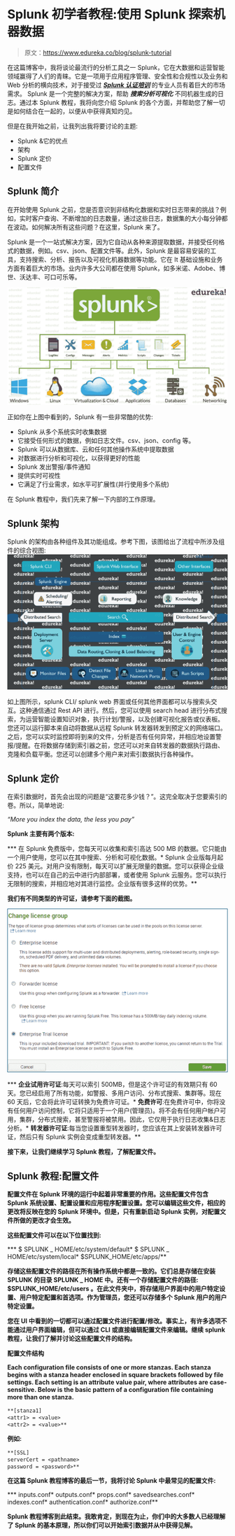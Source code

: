 # Splunk 初学者教程:使用 Splunk 探索机器数据

> 原文：<https://www.edureka.co/blog/splunk-tutorial>

在这篇博客中，我将谈论最流行的分析工具之一 Splunk，它在大数据和运营智能领域赢得了人们的青睐。它是一项用于应用程序管理、安全性和合规性以及业务和 Web 分析的横向技术，对于接受过 ***[Splunk 认证培训](https://www.edureka.co/splunk-certification-training)*** 的专业人员有着巨大的市场需求。 Splunk 是一个完整的解决方案，帮助 ***搜索******分析******可视化*** 不同机器生成的日志。通过本 Splunk 教程，我将向您介绍 Splunk 的各个方面，并帮助您了解一切是如何结合在一起的，以便从中获得真知灼见。

但是在我开始之前，让我列出我将要讨论的主题:

*   Splunk &它的优点
*   架构
*   Splunk 定价
*   配置文件

## **Splunk 简介**

在开始使用 Splunk 之前，您是否意识到非结构化数据和实时日志带来的挑战？例如，实时客户查询、不断增加的日志数量，通过这些日志，数据集的大小每分钟都在波动。如何解决所有这些问题？在这里，Splunk 来了。

Splunk 是一个一站式解决方案，因为它自动从各种来源提取数据，并接受任何格式的数据，例如。csv、json、配置文件等。此外，Splunk 是最容易安装的工具，支持搜索、分析、报告以及可视化机器数据等功能。它在 It 基础设施和业务方面有着巨大的市场。业内许多大公司都在使用 Splunk，如多米诺、Adobe、博世、沃达丰、可口可乐等。

![Splunk Introduction](img/d327af65ebc81c68b193920057e2dee8.png)

正如你在上图中看到的，Splunk 有一些非常酷的优势:

*   Splunk 从多个系统实时收集数据
*   它接受任何形式的数据，例如日志文件。csv、json、config 等。
*   Splunk 可以从数据库、云和任何其他操作系统中提取数据
*   对数据进行分析和可视化，以获得更好的性能
*   Splunk 发出警报/事件通知
*   提供实时可视性
*   它满足了行业需求，如水平可扩展性(并行使用多个系统)

在 Splunk 教程中，我们先来了解一下内部的工作原理。

## **Splunk 架构**

Splunk 的架构由各种组件及其功能组成。参考下图，该图给出了流程中所涉及组件的综合视图: ![Splunk Architecture - Splunk Tutorial - Edureka](img/0373e467494413d9dd98cb27e50edd1a.png)

如上图所示，splunk CLI/ splunk web 界面或任何其他界面都可以与搜索头交互。这种通信通过 Rest API 进行。然后，您可以使用 search head 进行分布式搜索，为运营智能设置知识对象，执行计划/警报，以及创建可视化报告或仪表板。您还可以运行脚本来自动将数据从远程 Splunk 转发器转发到预定义的网络端口。之后，您可以实时监控即将到来的文件，分析是否有任何异常，并相应地设置警报/提醒。在将数据存储到索引器之前，您还可以对来自转发器的数据执行路由、克隆和负载平衡。您还可以创建多个用户来对索引数据执行各种操作。

## **Splunk 定价**

在索引数据时，首先会出现的问题是“这要花多少钱？”。这完全取决于您要索引的卷。所以，简单地说:

*“More you index the data, the less you pay”*

**Splunk 主要有两个版本:**

***   在 Splunk 免费版中，您每天可以收集和索引高达 500 MB 的数据。它只能由一个用户使用，您可以在其中搜索、分析和可视化数据。*   Splunk 企业版每月起价 225 美元。对用户没有限制，每天可以扩展无限量的数据。您可以获得企业级支持，也可以在自己的云中进行内部部署，或者使用 Splunk 云服务。您可以执行无限制的搜索，并相应地对其进行监控。企业版有很多这样的优势。**

**我们有不同类型的许可证，请参考下面的截图。**

**![Licenses - Splunk Tutorial - Edureka](img/b8810f3256e1524da3bd37f07ca23fdb.png)**

***   **企业试用许可证**:每天可以索引 500MB，但是这个许可证的有效期只有 60 天。您已经启用了所有功能，如警报、多用户访问、分布式搜索、集群等。现在 60 天后，它会将此许可证转换为免费许可证。*   **免费许可**:在免费许可中，你将没有任何用户访问控制，它将只适用于一个用户(管理员)。将不会有任何用户帐户可用，集群，分布式搜索，甚至警报将被禁用。因此，它仅用于执行日志收集&日志分析。*   **转发器许可证**:每当您设置重型转发器时，您应该在其上安装转发器许可证，然后只有 Splunk 实例会变成重型转发器。**

**接下来，让我们继续学习 Splunk 教程，了解配置文件。**

## ****Splunk 教程:配置文件****

**配置文件在 Splunk 环境的运行中起着非常重要的作用。这些配置文件包含 Splunk 系统设置、配置设置和应用程序配置设置。您可以编辑这些文件，相应的更改将反映在您的 Splunk 环境中。但是，只有重新启动 Splunk 实例，对配置文件所做的更改才会生效。**

**这些配置文件可以在以下位置找到:**

***   $ SPLUNK _ HOME/etc/system/default*   $ SPLUNK _ HOME/etc/system/local*   $SPLUNK_HOME/etc/apps/**

**存储这些配置文件的路径在所有操作系统中都是一致的。它们总是存储在安装 SPLUNK 的目录 SPLUNK _ HOME 中。还有一个存储配置文件的路径: **$SPLUNK_HOME/etc/users** 。在此文件夹中，将存储用户界面中的用户特定设置、用户特定配置和首选项。作为管理员，您还可以存储多个 Splunk 用户的用户特定设置。**

**您在 UI 中看到的一切都可以通过配置文件进行配置/修改。事实上，有许多选项不能通过用户界面编辑，但可以通过 CLI 或直接编辑配置文件来编辑。继续 splunk 教程，让我们了解并讨论这些配置文件的结构。**

****配置文件结构****

**Each configuration file consists of one or more stanzas. Each stanza begins with a stanza header enclosed in square brackets followed by file settings. Each setting is an attribute value pair, where attributes are case-sensitive. Below is the basic pattern of a configuration file containing more than one stanza.**

```
**[stanza1]
<attr1> = <value>
<attr2> = <value>** 
```

****例如:****

```
**[SSL]
serverCert = <pathname>
password = <password>** 
```

**在这篇 Splunk 教程博客的最后一节，我将讨论 Splunk 中最常见的配置文件:**

***   inputs.conf*   outputs.conf*   props.conf*   savedsearches.conf*   indexes.conf*   authentication.conf*   authorize.conf**

**Splunk 教程博客到此结束。我敢肯定，到现在为止，你们中的大多数人已经理解了 Splunk 的基本原理，所以你们可以开始索引数据并从中获得见解。**
